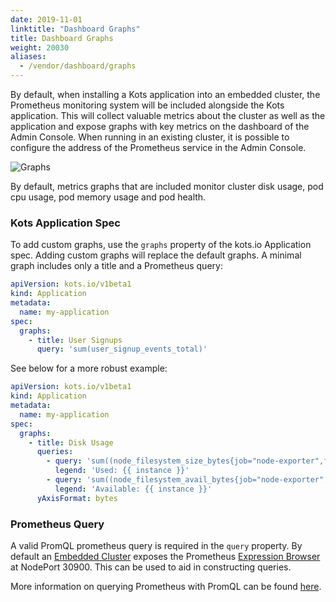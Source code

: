 ```yaml
---
date: 2019-11-01
linktitle: "Dashboard Graphs"
title: Dashboard Graphs
weight: 20030
aliases: 
  - /vendor/dashboard/graphs
---
```


By default, when installing a Kots application into an embedded cluster, the Prometheus monitoring system will be included alongside the Kots application. 
This will collect valuable metrics about the cluster as well as the application and expose graphs with key metrics on the dashboard of the Admin Console. 
When running in an existing cluster, it is possible to configure the address of the Prometheus service in the Admin Console.

![Graphs](/images/kotsadm-dashboard-graph.png)

By default, metrics graphs that are included monitor cluster disk usage, pod cpu usage, pod memory usage and pod health.

### Kots Application Spec

To add custom graphs, use the `graphs` property of the kots.io Application spec. Adding custom graphs will replace the default graphs. 
A minimal graph includes only a title and a Prometheus query:

```yaml
apiVersion: kots.io/v1beta1
kind: Application
metadata:
  name: my-application
spec:
  graphs:
    - title: User Signups
      query: 'sum(user_signup_events_total)'
```

See below for a more robust example:

```yaml
apiVersion: kots.io/v1beta1
kind: Application
metadata:
  name: my-application
spec:
  graphs:
    - title: Disk Usage
      queries:
        - query: 'sum((node_filesystem_size_bytes{job="node-exporter",fstype!="",instance!=""} - node_filesystem_avail_bytes{job="node-exporter", fstype!=""})) by (instance)'
          legend: 'Used: {{ instance }}'
        - query: 'sum((node_filesystem_avail_bytes{job="node-exporter",fstype!="",instance!=""})) by (instance)'
          legend: 'Available: {{ instance }}'
      yAxisFormat: bytes
```

### Prometheus Query

A valid PromQL prometheus query is required in the `query` property. 
By default an [Embedded Cluster](/vendor/embedded-kubernetes/embedded-kubernetes/) exposes the Prometheus [Expression Browser](https://prometheus.io/docs/visualization/browser/) at NodePort 30900. 
This can be used to aid in constructing queries.

More information on querying Prometheus with PromQL can be found [here](https://prometheus.io/docs/prometheus/latest/querying/basics/).
